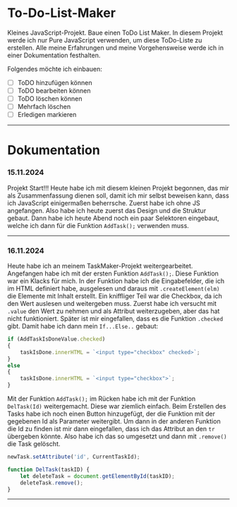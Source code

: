 # To-Do-List-Maker
Kleines JavaScript-Projekt. Baue einen ToDo List Maker. In diesem Projekt werde ich nur Pure JavaScript verwenden, um diese ToDo-Liste zu erstellen. Alle meine Erfahrungen und meine Vorgehensweise werde ich in einer Dokumentation festhalten.

Folgendes möchte ich einbauen:
- [ ] ToDO hinzufügen können
- [ ] ToDO bearbeiten können
- [ ] ToDO löschen können
- [ ] Mehrfach löschen
- [ ] Erledigen markieren

---

# Dokumentation

### 15.11.2024
Projekt Start!!! Heute habe ich mit diesem kleinen Projekt begonnen, das mir als Zusammenfassung dienen soll, damit ich mir selbst beweisen kann, dass ich JavaScript einigermaßen beherrsche. Zuerst habe ich ohne JS angefangen. Also habe ich heute zuerst das Design und die Struktur gebaut. Dann habe ich heute Abend noch ein paar Selektoren eingebaut, welche ich dann für die Funktion `AddTask();` verwenden muss.

---

### 16.11.2024
Heute habe ich an meinem TaskMaker-Projekt weitergearbeitet. Angefangen habe ich mit der ersten Funktion `AddTask();`. Diese Funktion war ein Klacks für mich. In der Funktion habe ich die Eingabefelder, die ich im HTML definiert habe, ausgelesen und daraus mit `.createElement(elm)` die Elemente mit Inhalt erstellt. Ein kniffliger Teil war die Checkbox, da ich den Wert auslesen und weitergeben muss. Zuerst habe ich versucht mit `.value` den Wert zu nehmen und als Attribut weiterzugeben, aber das hat nicht funktioniert. Später ist mir eingefallen, dass es die Funktion `.checked` gibt. Damit habe ich dann mein `If...Else..` gebaut:

```JavaScript
if (AddTaskIsDoneValue.checked) 
{
    taskIsDone.innerHTML = `<input type="checkbox" checked>`;
}
else 
{
    taskIsDone.innerHTML = `<input type="checkbox">`;
}
```

Mit der Funktion `AddTask();` im Rücken habe ich mit der Funktion `DelTask(Id)` weitergemacht. Diese war ziemlich einfach. Beim Erstellen des Tasks habe ich noch einen Button hinzugefügt, der die Funktion mit der gegebenen Id als Parameter weitergibt. Um dann in der anderen Funktion die Id zu finden ist mir dann eingefallen, dass ich das Attribut an den `tr` übergeben könnte. Also habe ich das so umgesetzt und dann mit `.remove()` die Task gelöscht.

```JavaScript
newTask.setAttribute('id', CurrentTaskId);

function DelTask(taskID) {
    let deleteTask = document.getElementById(taskID);
    deleteTask.remove();
}
```

---